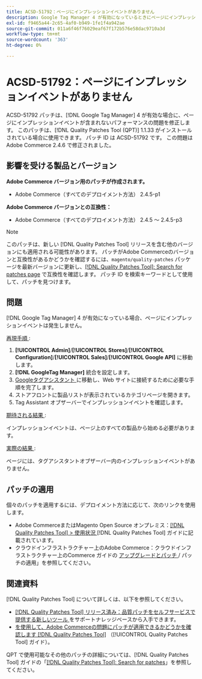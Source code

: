 ```yaml
---
title: ACSD-51792：ページにインプレッションイベントがありません
description: Google Tag Manager 4 が有効になっているときにページにインプレッションイベントが発生しないAdobe Commerceのパフォーマンスの問題を修正するため、ACSD-51792 パッチを適用してください。
exl-id: f9465a44-2c65-4af0-b949-1fe1f4a942ae
source-git-commit: 011a6f46f76029eaf67f172b576e58dac9710a3d
workflow-type: tm+mt
source-wordcount: '363'
ht-degree: 0%

---
```


# ACSD-51792：ページにインプレッションイベントがありません

ACSD-51792 パッチは、[!DNL Google Tag Manager] 4 が有効な場合に、ページにインプレッションイベントが含まれないパフォーマンスの問題を修正します。 このパッチは、[!DNL Quality Patches Tool (QPT)] 1.1.33 がインストールされている場合に使用できます。 パッチ ID は ACSD-51792 です。 この問題はAdobe Commerce 2.4.6 で修正されました。

## 影響を受ける製品とバージョン

**Adobe Commerce バージョン用のパッチが作成されます。**

* Adobe Commerce（すべてのデプロイメント方法） 2.4.5-p1

**Adobe Commerce バージョンとの互換性：**

* Adobe Commerce（すべてのデプロイメント方法） 2.4.5 ～ 2.4.5-p3

>[!NOTE]
>
>このパッチは、新しい [!DNL Quality Patches Tool] リリースを含む他のバージョンにも適用される可能性があります。 パッチがAdobe Commerceのバージョンと互換性があるかどうかを確認するには、`magento/quality-patches` パッケージを最新バージョンに更新し、[[!DNL Quality Patches Tool]: Search for patches page](https://experienceleague.adobe.com/tools/commerce-quality-patches/index.html) で互換性を確認します。 パッチ ID を検索キーワードとして使用して、パッチを見つけます。

## 問題

[!DNL Google Tag Manager] 4 が有効になっている場合、ページにインプレッションイベントは発生しません。

<u> 再現手順 </u>:

1. **[!UICONTROL Admin]**/**[!UICONTROL Stores]**/**[!UICONTROL Configuration]**/**[!UICONTROL Sales]**/**[!UICONTROL Google API]** に移動します。
1. **[!DNL GoogleTag Manager]** 統合を設定します。
1. [Googleタグアシスタント ](https://tagassistant.google.com/) に移動し、Web サイトに接続するために必要な手順を完了します。
1. ストアフロントに製品リストが表示されているカテゴリページを開きます。
1. Tag Assistant オブザーバーでインプレッションイベントを確認します。

<u> 期待される結果 </u>:

インプレッションイベントは、ページ上のすべての製品から始める必要があります。

<u> 実際の結果 </u>:

ページには、タグアシスタントオブザーバー内のインプレッションイベントがありません。

## パッチの適用

個々のパッチを適用するには、デプロイメント方法に応じて、次のリンクを使用します。

* Adobe CommerceまたはMagento Open Source オンプレミス：[[!DNL Quality Patches Tool] > 使用状況 ](/help/tools/quality-patches-tool/usage.md) [!DNL Quality Patches Tool] ガイドに記載されています。
* クラウドインフラストラクチャー上のAdobe Commerce：クラウドインフラストラクチャー上のCommerce ガイドの [ アップグレードとパッチ ](https://experienceleague.adobe.com/docs/commerce-cloud-service/user-guide/develop/upgrade/apply-patches.html)/ パッチの適用」を参照してください。

## 関連資料

[!DNL Quality Patches Tool] について詳しくは、以下を参照してください。

* [[!DNL Quality Patches Tool]  リリース済み：品質パッチをセルフサービスで提供する新しいツール ](https://experienceleague.adobe.com/en/docs/commerce-operations/tools/quality-patches-tool/quality-patches-tool-to-self-serve-quality-patches) をサポートナレッジベースから入手できます。
* [ を使用して、Adobe Commerceの問題にパッチが適用できるかどうかを確認します  [!DNL Quality Patches Tool]](/help/tools/quality-patches-tool/patches-available-in-qpt/check-patch-for-magento-issue-with-magento-quality-patches.md) （[!UICONTROL Quality Patches Tool] ガイド）。


QPT で使用可能なその他のパッチの詳細については、[!DNL Quality Patches Tool] ガイドの「[[!DNL Quality Patches Tool]: Search for patches](https://experienceleague.adobe.com/tools/commerce-quality-patches/index.html)」を参照してください。
